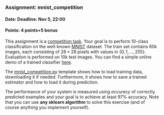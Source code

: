 ### Assignment: mnist_competition
#### Date: Deadline: Nov 5, 22:00
#### Points: 4 points+5 bonus

This assignment is a [competition task](https://ufal.mff.cuni.cz/courses/npfl129/2526-winter#competitions). Your goal
is to perform 10-class classification on the well-known
[MNIST](http://yann.lecun.com/exdb/mnist/) dataset.
The train set contains 60k images, each consisting of $28×28$ pixels with values
in $\{0, 1, …, 255\}$. Evaluation is performed on 10k test images.
You can find a simple online demo of a trained classifier
[here](https://ufal.mff.cuni.cz/~courses/npfl129/2526/demos/mnist_web.html).

The [mnist_competition.py](https://github.com/ufal/npfl129/tree/master/labs/04/mnist_competition.py)
template shows how to load training data, downloading it if needed.
Furthermore, it shows how to save a trained estimator and how to load it during
prediction.

The performance of your system is measured using _accuracy_ of correctly
predicted examples and your goal is to achieve at least 97% accuracy.
Note that you can use **any sklearn algorithm** to solve this exercise
(and of course anything you implement yourself).
